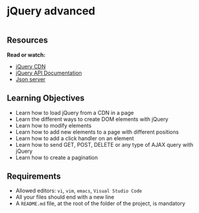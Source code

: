 # jQuery advanced

<div class="panel panel-default" id="project-description">
  <div class="panel-body">
    <p><img src="https://s3.eu-west-3.amazonaws.com/hbtn.intranet/uploads/medias/2020/3/68c5f95c4e32d808cd79.jpeg?X-Amz-Algorithm=AWS4-HMAC-SHA256&amp;X-Amz-Credential=AKIA4MYA5JM5DUTZGMZG%2F20230210%2Feu-west-3%2Fs3%2Faws4_request&amp;X-Amz-Date=20230210T175332Z&amp;X-Amz-Expires=86400&amp;X-Amz-SignedHeaders=host&amp;X-Amz-Signature=d88db876fdb39d045b4869ee84fbd6dd532a5dd618f8b514e520ebc18e87578d" alt="" loading="lazy" style=""></p>

<h2>Resources</h2>

<p><strong>Read or watch:</strong></p>

<ul>
<li><a href="https://releases.jquery.com/" title="jQuery CDN" target="_blank" rel="noopener noreferrer">jQuery CDN</a></li>
<li><a href="https://api.jquery.com/" title="jQuery API Documentation" target="_blank" rel="noopener noreferrer">jQuery API Documentation</a></li>
<li><a href="https://github.com/typicode/json-server" title="Json server" target="_blank" rel="noopener noreferrer">Json server</a></li>
</ul>

<h2>Learning Objectives</h2>

<ul>
<li>Learn how to load jQuery from a CDN in a page</li>
<li>Learn the different ways to create DOM elements with jQuery</li>
<li>Learn how to modify elements</li>
<li>Learn how to add new elements to a page with different positions</li>
<li>Learn how to add a click handler on an element</li>
<li>Learn how to send GET, POST, DELETE or any type of AJAX query with jQuery</li>
<li>Learn how to create a pagination</li>
</ul>

<h2>Requirements</h2>

<ul>
<li>Allowed editors: <code>vi</code>, <code>vim</code>, <code>emacs</code>, <code>Visual Studio Code</code></li>
<li>All your files should end with a new line</li>
<li>A <code>README.md</code> file, at the root of the folder of the project, is mandatory</li>
</ul>

  </div>
</div>